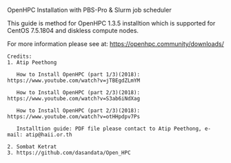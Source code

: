 OpenHPC Installation with PBS-Pro & Slurm job scheduler

This guide is method for OpenHPC 1.3.5 installtion which is supported for CentOS 7.5.1804 and diskless compute nodes.

For more information please see at: https://openhpc.community/downloads/

```
Credits: 
1. Atip Peethong

   How to Install OpenHPC (part 1/3)(2018): https://www.youtube.com/watch?v=jTBEgdZLmYM

   How to Install OpenHPC (part 2/3)(2018): https://www.youtube.com/watch?v=S3ab6iNdXag

   How to Install OpenHPC (part 2/3)(2018): https://www.youtube.com/watch?v=otHHpdpv7Ps

   Installtion guide: PDF file please contact to Atip Peethong, e-mail: atip@haii.or.th

2. Sombat Ketrat
3. https://github.com/dasandata/Open_HPC
```
